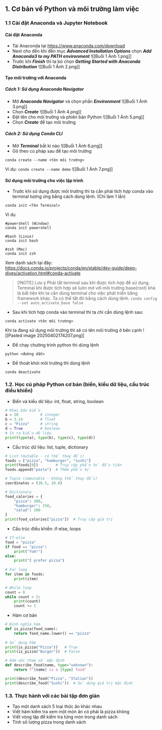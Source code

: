 ## 1. Cơ bản về Python và môi trường làm việc

### 1.1 Cài đặt Anaconda và Jupyter Notebook

#### Cài đặt Anaconda
- Tải Anaconda tại https://www.anaconda.com/download
- Next cho đến khi đến mục _**Advanced Installation Options**_ chọn _**Add Anaconda3 to my PATH environment**_
	![[Buổi 1 Ảnh 1.png]]
- Trước khi _**Finish**_ thì ta bỏ chọn _**Getting Started with Anaconda Distribution**_ 
	![[Buổi 1 Ảnh 2.png]]

#### Tạo môi trường với Anaconda 
##### Cách 1: Sử dụng Anaconda Navigator
- Mở **_Anaconda Navigator_** và chọn phần _**Environment**_
	![[Buổi 1 Ảnh 3.png]]
- Chọn _**Create**_
	![[Buổi 1 Ảnh 4.png]]
- Đặt tên cho môi trường và phiên bản Python
	![[Buổi 1 Ảnh 5.png]]
- Chọn _**Create**_ để tạo môi trường

##### Cách 2: Sử dụng Conda CLI
- Mở _**Terminal**_ bất kì nào
	![[Buổi 1 Ảnh 6.png]]
- Gõ theo cú pháp sau để tạo môi trường
```
conda create --name <tên môi trường>	
```

Ví dụ: `conda create --name demo`
	![[Buổi 1 Ảnh 7.png]]

#### Sử dụng môi trường cho việc lập trình
- Trước khi sử dụng được môi trường thì ta cần phải tích hợp conda vào terminal tương ứng bằng cách dùng lệnh. (Chỉ làm 1 lần)
```
conda init <Tên Terminal>
```

Ví dụ
```
#powershell (Window)
conda init powershell

#bash (Linux)
conda init bash

#zsh (Mac)
conda init zsh
```
Xem danh sách tại đây: https://docs.conda.io/projects/conda/en/stable/dev-guide/deep-dives/activation.html#conda-activate


> [!NOTE] Lưu ý
> Phải tắt terminal sau khi được tích hợp để sử dụng.
> Terminal khi được tích hợp sẽ luôn mở với môi trường base(root) khá là bất tiện khi ta cần dùng terminal cho việc phát triển bằng framework khác. Ta có thể tắt đó bằng cách dùng lệnh.
> `conda config --set auto_activate_base false`


- Sau khi tích hợp conda vào terminal thì ta chỉ cần dùng lệnh sau:
```
conda activate <tên môi trường>
```

Khi ta đang sử dụng môi trường thì sẽ có tên môi trường ở bên cạnh
![[Pasted image 20250402174207.png]]

- Để chạy chường trình python thì dùng lệnh
```
python <đường dẫn>
```

- Để thoát khỏi môi trường thì dùng lệnh
```
conda deactivate
```


### 1.2. Học cú pháp Python cơ bản (biến, kiểu dữ liệu, cấu trúc điều khiển)

- Biến và kiểu dữ liệu: int, float, string, boolean
```python
# Khai báo biến 
a = 10          # integer 
b = 3.14        # float 
c = "Pizza"     # string 
d = True        # boolean 
# In ra kiểu dữ liệu 
print(type(a), type(b), type(c), type(d))
```

- Cấu trúc dữ liệu: list, tuple, dictionary
```python
# List (mutable - có thể thay đổi) 
foods = ["pizza", "hamburger", "sushi"] 
print(foods[0])        # Truy cập phần tử đầu tiên 
foods.append("pasta")  # Thêm phần tử 

# Tuple (immutable - không thể thay đổi) 
coordinates = (10.5, 20.8) 

# Dictionary 
food_calories = {     
	"pizza": 300,    
	"hamburger": 250,    
	"salad": 100 
} 
print(food_calories["pizza"])  # Truy cập giá trị
```

-  Cấu trúc điều khiển: if-else, loops
```python
# If-else 
food = "pizza" 
if food == "pizza":     
	print("Yum!") 
else:     
	print("I prefer pizza")     
	
# For loop 
for item in foods:     
	print(item)     

# While loop 
count = 0 
while count < 3:     
	print(count)    
	count += 1
```

- Hàm cơ bản 
```python
# Định nghĩa hàm 
def is_pizza(food_name):     
	return food_name.lower() == "pizza" 
	
# Sử dụng hàm 
print(is_pizza("Pizza"))   # True 
print(is_pizza("Burger"))  # False 

# Hàm với tham số mặc định 
def describe_food(name, type="unknown"):
	return f"{name} is a {type} food" 

print(describe_food("Pizza", "Italian")) 
print(describe_food("Sushi"))  # Sử dụng giá trị mặc định
```

### 1.3. Thực hành với các bài tập đơn giản
- Tạo một danh sách 5 loại thức ăn khác nhau
- Viết hàm kiểm tra xem một món ăn có phải là pizza không
- Viết vòng lặp để kiểm tra từng món trong danh sách
- Tính số lượng pizza trong danh sách